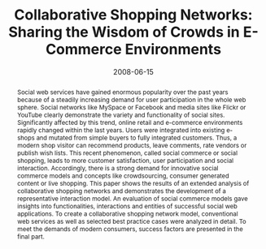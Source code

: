 ---
abstract: Social web services have gained enormous popularity over the past years
  because of a steadily increasing demand for user participation in the whole web
  sphere. Social networks like MySpace or Facebook and media sites like Flickr or
  YouTube clearly demonstrate the variety and functionality of social sites. Significantly
  affected by this trend, online retail and e-commerce environments rapidly changed
  within the last years. Users were integrated into existing e-shops and mutated from
  simple buyers to fully integrated customers. Thus, a modern shop visitor can recommend
  products, leave comments, rate vendors or publish wish lists. This recent phenomenon,
  called social commerce or social shopping, leads to more customer satisfaction,
  user participation and social interaction. Accordingly, there is a strong demand
  for innovative social commerce models and concepts like crowdsourcing, consumer
  generated content or live shopping. This paper shows the results of an extended
  analysis of collaborative shopping networks and demonstrates the development of
  a representative interaction model. An evaluation of social commerce models gave
  insights into functionalities, interactions and entities of successful social web
  applications. To create a collaborative shopping network model, conventional web
  services as well as selected best practice cases were analyzed in detail. To meet
  the demands of modern consumers, success factors are presented in the final part.
authors:
- Peter Leitner
- Thomas Grechenig
date: '2008-06-15'
featured: false
links:
- name: Publik
  url: https://publik.tuwien.ac.at/showentry.php?ID=171820&lang=1
publication_types:
- '0'
publishDate: '2008-06-15'
title: 'Collaborative Shopping Networks: Sharing the Wisdom of Crowds in E-Commerce
  Environments'
url_pdf: ''
---